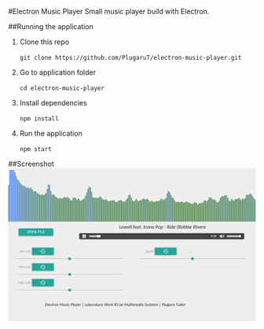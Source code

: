#Electron Music Player
Small music player build with Electron.

##Running the application
1. Clone this repo

	`git clone https://github.com/PlugaruT/electron-music-player.git`
2. Go to application folder

	`cd electron-music-player`
3. Install dependencies

	`npm install`
4. Run the application

	`npm start`

##Screenshot
![alt text](https://github.com/PlugaruT/electron-music-player/blob/master/img/screen.png?raw=true "Screenshot of application")
